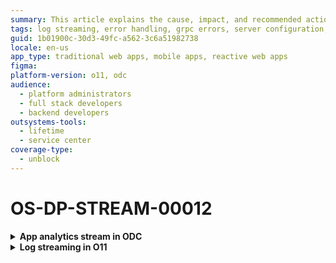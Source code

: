 ```yaml
---
summary: This article explains the cause, impact, and recommended action for an unimplemented error that occurs while connecting to the destination server.
tags: log streaming, error handling, grpc errors, server configuration, outsystems platform
guid: 1b01900c-30d3-49fc-a562-3c6a51982738
locale: en-us
app_type: traditional web apps, mobile apps, reactive web apps
figma:
platform-version: o11, odc
audience:
  - platform administrators
  - full stack developers
  - backend developers
outsystems-tools:
  - lifetime
  - service center
coverage-type:
  - unblock
---
```


# OS-DP-STREAM-00012

<details>
<summary> <strong> App analytics stream in ODC</strong></summary>

## Error message

`There was an 'unimplemented' response from your destination server.`

## Cause

The error occurs when testing the connection and the destination server responds with a gRPC 12 (Unimplemented) error.

## Impact

Unable to establish a connection with the destination server. Therefore, observability data isn't streamed to the destination.

## Recommended action

In the ODC Portal, review the destination server configuration. Check if the APM tool works correctly and re-establish the connection. If the problem persists, contact OutSystems Support.

</details>

<details>
<summary> <strong> Log streaming in O11</strong></summary>

## Error message

`There was an 'unimplemented' response from your destination server.`

## Cause

The error occurs when testing the connection after [Configuring the log streaming service in LifeTime](https://www.outsystems.com/tk/redirect?g=172ac547-add4-4cc5-9adf-d72fbe379d35) or when checking Log Streaming health and the destination server responds with a gRPC 12 (Unimplemented) error.

## Impact

Unable to establish a connection with the destination server. Therefore, logs aren't streamed to the destination.

## Recommended action

In LifeTime Log Streaming, review the destination server configuration. Check if the APM tool works correctly and re-establish the connection. If the problem persists, contact OutSystems Support.

</details>
